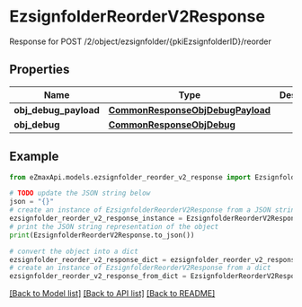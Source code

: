 # EzsignfolderReorderV2Response

Response for POST /2/object/ezsignfolder/{pkiEzsignfolderID}/reorder

## Properties

Name | Type | Description | Notes
------------ | ------------- | ------------- | -------------
**obj_debug_payload** | [**CommonResponseObjDebugPayload**](CommonResponseObjDebugPayload.md) |  | 
**obj_debug** | [**CommonResponseObjDebug**](CommonResponseObjDebug.md) |  | [optional] 

## Example

```python
from eZmaxApi.models.ezsignfolder_reorder_v2_response import EzsignfolderReorderV2Response

# TODO update the JSON string below
json = "{}"
# create an instance of EzsignfolderReorderV2Response from a JSON string
ezsignfolder_reorder_v2_response_instance = EzsignfolderReorderV2Response.from_json(json)
# print the JSON string representation of the object
print(EzsignfolderReorderV2Response.to_json())

# convert the object into a dict
ezsignfolder_reorder_v2_response_dict = ezsignfolder_reorder_v2_response_instance.to_dict()
# create an instance of EzsignfolderReorderV2Response from a dict
ezsignfolder_reorder_v2_response_from_dict = EzsignfolderReorderV2Response.from_dict(ezsignfolder_reorder_v2_response_dict)
```
[[Back to Model list]](../README.md#documentation-for-models) [[Back to API list]](../README.md#documentation-for-api-endpoints) [[Back to README]](../README.md)


